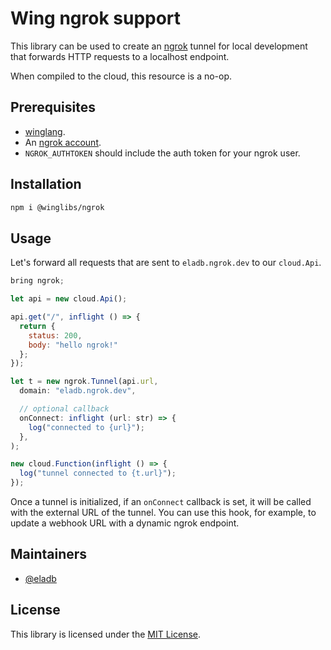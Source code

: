 # Wing ngrok support 

This library can be used to create an [ngrok](https://ngrok.com) tunnel for local development that
forwards HTTP requests to a localhost endpoint.

When compiled to the cloud, this resource is a no-op.

## Prerequisites

* [winglang](https://winglang.io).
* An [ngrok account](https://ngrok.com).
* `NGROK_AUTHTOKEN` should include the auth token for your ngrok user.

## Installation

```sh
npm i @winglibs/ngrok
```

## Usage

Let's forward all requests that are sent to `eladb.ngrok.dev` to our `cloud.Api`.

```js
bring ngrok;

let api = new cloud.Api();

api.get("/", inflight () => {
  return {
    status: 200,
    body: "hello ngrok!"
  };
});

let t = new ngrok.Tunnel(api.url, 
  domain: "eladb.ngrok.dev",

  // optional callback
  onConnect: inflight (url: str) => {
    log("connected to {url}");
  },
);

new cloud.Function(inflight () => {
  log("tunnel connected to {t.url}");
});
```

Once a tunnel is initialized, if an `onConnect` callback is set, it will be called with the external
URL of the tunnel. You can use this hook, for example, to update a webhook URL with a dynamic ngrok
endpoint.

## Maintainers

- [@eladb](https://github.com/eladb)

## License

This library is licensed under the [MIT License](./LICENSE).
